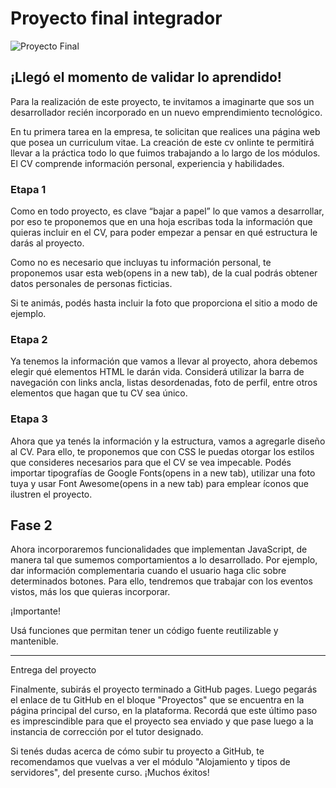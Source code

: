 # Proyecto final integrador

![Proyecto Final](https://cdn.profesional.ticmas.io/resources/6398e8a99423af001689e6e4/assets/XCeyqnv2KWr-MD5x_UKf45O0IUWi2WSfR.png)

## ¡Llegó el momento de validar lo aprendido!
Para la realización de este proyecto, te  invitamos a imaginarte que sos un desarrollador recién incorporado en un nuevo emprendimiento tecnológico.

En tu primera tarea en la empresa, te solicitan que realices una página web que posea un curriculum vitae. La creación de este cv onlinte te permitirá llevar a la práctica todo lo que fuimos trabajando a lo largo de los módulos. El CV comprende información personal, experiencia y habilidades.

### Etapa 1
Como en todo proyecto, es clave “bajar a papel” lo que vamos a desarrollar, por eso te proponemos que en una hoja escribas toda la información que quieras incluir en el CV, para poder empezar a pensar en qué estructura le darás al proyecto. 

Como no es necesario que incluyas tu información personal, te proponemos usar esta web(opens in a new tab), de la cual podrás obtener datos personales de personas ficticias. 

Si te animás, podés hasta incluir la foto que proporciona el sitio a modo de ejemplo.

### Etapa 2
Ya tenemos la información que vamos a llevar al proyecto, ahora debemos elegir qué elementos HTML le darán vida. Considerá utilizar la barra de navegación con links ancla, listas desordenadas, foto de perfil, entre otros elementos que hagan que tu CV sea único.

### Etapa 3
Ahora que ya tenés la información y la estructura, vamos a agregarle diseño al CV. Para ello, te proponemos que con CSS le puedas otorgar los estilos que consideres necesarios para que el CV se vea impecable. Podés importar tipografías de Google Fonts(opens in a new tab), utilizar una foto tuya y usar Font Awesome(opens in a new tab) para emplear íconos que ilustren el proyecto.


## Fase 2

Ahora incorporaremos funcionalidades que implementan JavaScript, de manera tal que sumemos comportamientos a lo desarrollado. Por ejemplo, dar información complementaria cuando el usuario haga clic sobre determinados botones. Para ello, tendremos que trabajar con los eventos vistos, más los que quieras incorporar. 

¡Importante!

Usá funciones que permitan tener un código fuente reutilizable y mantenible.


---


Entrega del proyecto

Finalmente, subirás el proyecto terminado a GitHub pages.  Luego pegarás el enlace de tu GitHub en el bloque "Proyectos" que se encuentra en la página principal del curso, en la plataforma. Recordá que este último paso es imprescindible para que el proyecto sea enviado y que pase luego a la instancia de corrección por el tutor designado.

Si tenés dudas acerca de cómo subir tu proyecto a GitHub, te recomendamos que vuelvas a ver el módulo "Alojamiento y tipos de servidores", del presente curso. ¡Muchos éxitos!
